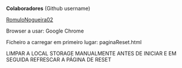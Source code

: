 **Colaboradores** (Github username)

<a href="https://github.com/RomuloNogueira02">RomuloNogueira02</a>

Browser a usar: Google Chrome

Ficheiro a carregar em primeiro lugar: paginaReset.html

LIMPAR A LOCAL STORAGE MANUALMENTE ANTES DE INICIAR E EM SEGUIDA REFRESCAR A PÁGINA DE RESET
